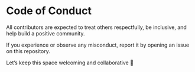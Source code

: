 # Code of Conduct

All contributors are expected to treat others respectfully, be inclusive, and help build a positive community.

If you experience or observe any misconduct, report it by opening an issue on this repository.

Let’s keep this space welcoming and collaborative 🚀
